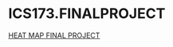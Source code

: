 # ICS173.FINALPROJECT




[HEAT MAP FINAL PROJECT](https://github.com/SouleiHSD/ICS173.FINALPROJECT/assets/143763873/e171535c-e576-47f4-9549-b6add2a11e90)

